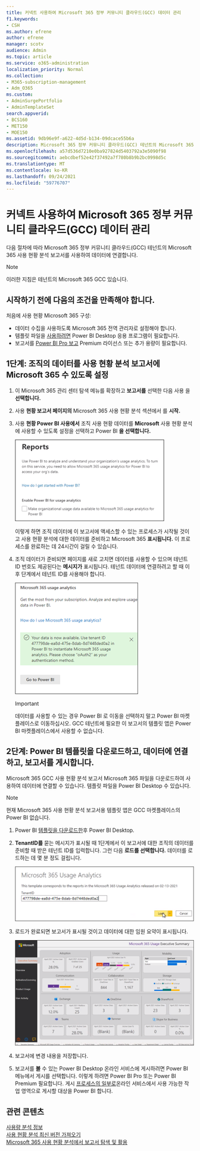 ```yaml
---
title: 커넥트 사용하여 Microsoft 365 정부 커뮤니티 클라우드(GCC) 데이터 관리
f1.keywords:
- CSH
ms.author: efrene
author: efrene
manager: scotv
audience: Admin
ms.topic: article
ms.service: o365-administration
localization_priority: Normal
ms.collection:
- M365-subscription-management
- Adm_O365
ms.custom:
- AdminSurgePortfolio
- AdminTemplateSet
search.appverid:
- BCS160
- MET150
- MOE150
ms.assetid: 9db96e9f-a622-4d5d-b134-09dcace55b6a
description: Microsoft 365 정부 커뮤니티 클라우드(GCC) 테넌트의 Microsoft 365 사용 현황 분석 템플릿 앱을 사용하여 데이터에 연결하는 방법을 Power BI.
ms.openlocfilehash: a57d536d7210e0ba927824d5403792a3e5090f98
ms.sourcegitcommit: aebcdbef52e42f37492a7f780b8b9b2bc0998d5c
ms.translationtype: MT
ms.contentlocale: ko-KR
ms.lasthandoff: 09/24/2021
ms.locfileid: "59776707"
---
```

# <a name="connect-to-microsoft-365-government-community-cloud-gcc-data-with-usage-analytics"></a>커넥트 사용하여 Microsoft 365 정부 커뮤니티 클라우드(GCC) 데이터 관리

다음 절차에 따라 Microsoft 365 정부 커뮤니티 클라우드(GCC) 테넌트의 Microsoft 365 사용 현황 분석 보고서를 사용하여 데이터에 연결합니다. 

> [!NOTE]
> 이러한 지침은 테넌트의 Microsoft 365 GCC 있습니다. 

## <a name="before-you-begin"></a>시작하기 전에 다음의 조건을 만족해야 합니다.

처음에 사용 현황 Microsoft 365 구성: 

- 데이터 수집을 사용하도록 Microsoft 365 전역 관리자로 설정해야 합니다. 
- 템플릿 파일을 [사용하려면](https://powerbi.microsoft.com/en-us/desktop/) Power BI Desktop 응용 프로그램이 필요합니다. 
- 보고서를 [Power BI Pro 보고](https://go.microsoft.com/fwlink/p/?linkid=845347) Premium 라이선스 또는 추가 용량이 필요합니다. 

## <a name="step-1-make-you-organizations-data-available-for-the-microsoft-365-usage-analytics-report"></a>1단계: 조직의 데이터를 사용 현황 분석 보고서에 Microsoft 365 수 있도록 설정

1. 이 Microsoft 365 관리 센터 탐색 메뉴를 확장하고 **보고서를** 선택한 다음 사용 을 **선택합니다.** 
2. 사용 **현황 보고서 페이지의** Microsoft 365 사용 현황 분석 섹션에서 를 **시작.** 
3. 사용 **현황 Power BI 사용에서** 조직 사용 현황 데이터를 **Microsoft** 사용 현황 분석에 사용할 수 있도록 설정을 선택하고 Power BI **을 선택합니다.**

    ![테넌트 데이터를 사용할 수 있도록 합니다.](../../media/usage-analytics/make-data-available.png) 



    이렇게 하면 조직 데이터에 이 보고서에 액세스할 수 있는 프로세스가 시작될 것이고 사용 현황 분석에 대한 데이터를 준비하고 Microsoft 365 **표시됩니다.** 이 프로세스를 완료하는 데 24시간이 걸릴 수 있습니다. 

4. 조직 데이터가 준비되면 페이지를 새로 고치면 데이터를 사용할 수 있으며 테넌트 ID 번호도 제공된다는 **메시지가** 표시됩니다. 테넌트 데이터에 연결하려고 할 때 이후 단계에서 테넌트 ID를 사용해야 합니다. 
 
    ![테넌트 ID입니다.](../../media/usage-analytics/tenant-id-gcc.png) 
 
    > [!IMPORTANT]
    > 데이터를 사용할 수 있는 경우 Power BI 로 이동을 선택하지 말고 Power BI 마켓플레이스로 이동하십시오.  GCC 테넌트에 필요한 이 보고서의 템플릿 앱은 Power BI 마켓플레이스에서 사용할 수 없습니다.  


## <a name="step-2-download-the-power-bi-template-connect-to-your-data-and-publish-the-report"></a>2단계: Power BI 템플릿을 다운로드하고, 데이터에 연결하고, 보고서를 게시합니다.

Microsoft 365 GCC 사용 현황 분석 보고서 Microsoft 365 파일을 다운로드하여 사용하여 데이터에 연결할 수 있습니다. 템플릿 파일을 Power BI Desktop 수 있습니다. 

 > [!NOTE]
 > 현재 Microsoft 365 사용 현황 분석 보고서용 템플릿 앱은 GCC 마켓플레이스의 Power BI 없습니다.  

1. Power BI [템플릿을 다운로드한](https://download.microsoft.com/download/7/8/2/782ba8a7-8d89-4958-a315-dab04c3b620c/Microsoft%20365%20Usage%20Analytics.pbit)후 Power BI Desktop. 
2. **TenantID를** 묻는 메시지가 표시될 때 1단계에서 이 보고서에 대한 조직의 데이터를 준비할 때 받은 테넌트 ID를 입력합니다. 그런 다음 **로드를 선택합니다.** 데이터를 로드하는 데 몇 분 정도 걸립니다. 

    ![테넌트 ID를 입력합니다.](../../media/usage-analytics/add-tenant-id.png) 



3. 로드가 완료되면 보고서가 표시될 것이고 데이터에 대한 임원 요약이 표시됩니다. 

    ![Executive Summary.](../../media/usage-analytics/exec-summary.png) 
 

4. 보고서에 변경 내용을 저장합니다. 
5. 보고서를 **볼** 수 있는 Power BI Desktop 온라인 서비스에 게시하려면 Power BI 메뉴에서 게시를 선택합니다. 이렇게 하려면 Power BI Pro 또는 Power BI Premium 필요합니다. 게시 [프로세스의 일부로](/power-bi/create-reports/desktop-upload-desktop-files#to-publish-a-power-bi-desktop-dataset-and-reports)온라인 서비스에서 사용 가능한 작업 영역으로 게시할 대상을 Power BI 합니다.

## <a name="related-content"></a>관련 콘텐츠

[사용량 분석 정보](usage-analytics.md) </br>
[사용 현황 분석 최신 버전 가져오기](get-the-latest-version-of-usage-analytics.md) </br>
[Microsoft 365 사용 현황 분석에서 보고서 탐색 및 활용](navigate-and-utilize-reports.md) </br>